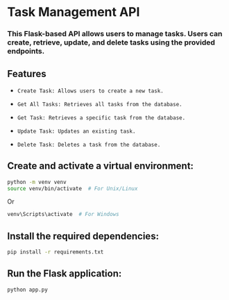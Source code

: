 # Task Management API

### This Flask-based API allows users to manage tasks. Users can create, retrieve, update, and delete tasks using the provided endpoints.
## Features

-     Create Task: Allows users to create a new task.
-     Get All Tasks: Retrieves all tasks from the database.
-     Get Task: Retrieves a specific task from the database.
-     Update Task: Updates an existing task.
-     Delete Task: Deletes a task from the database.

## Create and activate a virtual environment:

```bash
python -m venv venv
source venv/bin/activate  # For Unix/Linux
```
Or

```bash
venv\Scripts\activate  # For Windows
```

## Install the required dependencies:

```bash
pip install -r requirements.txt
```

## Run the Flask application:

```bash
python app.py
```
